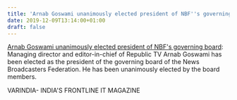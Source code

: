 ```yaml
---
title: 'Arnab Goswami unanimously elected president of NBF''s governing board'
date: 2019-12-09T13:14:00+01:00
draft: false
---
```


[Arnab Goswami unanimously elected president of NBF's governing board](https://varindia.com/news/arnab-goswami-unanimously-elected-president-of-nbfs-governing-board#.Xe46l14xf0Y.blogger): Managing director and editor-in-chief of Republic TV Arnab Goswami has been elected as the president of the governing board of the News Broadcasters Federation. He has been unanimously elected by the board members.  
  
VARINDIA- INDIA'S FRONTLINE IT MAGAZINE